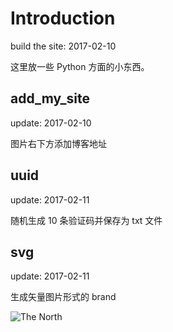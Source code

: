 # Introduction
build the site: 2017-02-10

这里放一些 Python 方面的小东西。



## add_my_site
update: 2017-02-10

图片右下方添加博客地址



## uuid
update: 2017-02-11

随机生成 10 条验证码并保存为 txt 文件



## svg
update: 2017-02-11

生成矢量图片形式的 brand

![The North](https://cl.ly/3E2J413r2s1T/idea1.svg)